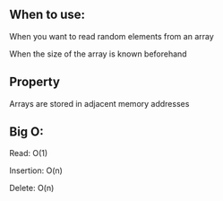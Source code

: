 ## When to use:

When you want to read random elements from an array

When the size of the array is known beforehand

## Property

Arrays are stored in adjacent memory addresses

## Big O:  

Read: O(1)

Insertion: O(n)

Delete: O(n)